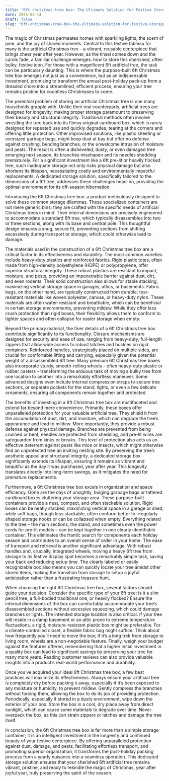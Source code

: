 ```yaml
---
title: "6ft christmas tree box: The Ultimate Solution for Festive Storage and Preservation"
date: 2025-04-14
draft: false
slug: "6ft-christmas-tree-box-the-ultimate-solution-for-festive-storage-and-preservation" 
---
```


The magic of Christmas permeates homes with sparkling lights, the scent of pine, and the joy of shared moments. Central to this festive tableau for many is the artificial Christmas tree – a vibrant, reusable centerpiece that brings cheer year after year. However, as the tinsel comes down and the carols fade, a familiar challenge emerges: how to store this cherished, often bulky, festive icon. For those with a magnificent 6ft artificial tree, the task can be particularly daunting. This is where the purpose-built 6ft Christmas tree box emerges not just as a convenience, but as an indispensable investment, promising to transform the annual post-holiday pack-up from a dreaded chore into a streamlined, efficient process, ensuring your tree remains pristine for countless Christmases to come.

The perennial problem of storing an artificial Christmas tree is one many households grapple with. Unlike their real counterparts, artificial trees are designed for longevity, making proper storage paramount to preserving their beauty and structural integrity. Traditional methods often involve wrestling the tree back into its flimsy original cardboard box, which is rarely designed for repeated use and quickly degrades, tearing at the corners and offering little protection. Other improvised solutions, like plastic sheeting or oversized garbage bags, might keep dust at bay but offer no defense against crushing, bending branches, or the unwelcome intrusion of moisture and pests. The result is often a disheveled, dusty, or even damaged tree emerging next season, its branches misshapen and its needles shedding prematurely. For a significant investment like a 6ft pre-lit or heavily flocked tree, such inadequate storage not only risks physical damage but also shortens its lifespan, necessitating costly and environmentally impactful replacements. A dedicated storage solution, specifically tailored to the dimensions of a 6ft tree, addresses these challenges head-on, providing the optimal environment for its off-season hibernation.

Introducing the 6ft Christmas tree box: a product meticulously designed to solve these common storage dilemmas. These specialized containers are not mere generic bins; they are crafted with the specific needs of artificial Christmas trees in mind. Their internal dimensions are precisely engineered to accommodate a standard 6ft tree, which typically disassembles into two or three sections, along with its base and central pole. This thoughtful design ensures a snug, secure fit, preventing sections from shifting excessively during transport or storage, which could otherwise lead to damage.

The materials used in the construction of a 6ft Christmas tree box are a critical factor in its effectiveness and durability. The most common varieties include heavy-duty plastics and reinforced fabrics. Rigid plastic totes, often made from high-density polyethylene (HDPE) or polypropylene, offer superior structural integrity. These robust plastics are resistant to impact, moisture, and pests, providing an impenetrable barrier against dust, dirt, and even rodents. Their solid construction also allows for stable stacking, maximizing vertical storage space in garages, attics, or basements. Fabric bags, on the other hand, are typically constructed from durable, tear-resistant materials like woven polyester, canvas, or heavy-duty nylon. These materials are often water-resistant and breathable, which can be beneficial in certain storage environments, preventing mildew. While they offer less crush protection than rigid boxes, their flexibility allows them to conform to tighter spaces and often collapse for easier storage when empty.

Beyond the primary material, the finer details of a 6ft Christmas tree box contribute significantly to its functionality. Closure mechanisms are designed for security and ease of use, ranging from heavy-duty, full-length zippers that allow wide access to robust latches and buckles on rigid containers. Reinforced handles, strategically placed on multiple sides, are crucial for comfortable lifting and carrying, especially given the potential weight of a disassembled 6ft tree. Many premium 6ft Christmas tree boxes also incorporate sturdy, smooth-rolling wheels – often heavy-duty plastic or rubber casters – transforming the arduous task of moving a bulky tree from one location to another into a remarkably effortless maneuver. Some advanced designs even include internal compression straps to secure tree sections, or separate pockets for the stand, lights, or even a few delicate ornaments, ensuring all components remain together and protected.

The benefits of investing in a 6ft Christmas tree box are multifaceted and extend far beyond mere convenience. Primarily, these boxes offer unparalleled protection for your valuable artificial tree. They shield it from the accumulation of dust, dirt, and moisture, which can degrade the tree’s appearance and lead to mildew. More importantly, they provide a robust defense against physical damage. Branches are prevented from being crushed or bent, needles are protected from shedding, and pre-lit wires are safeguarded from kinks or breaks. This level of protection also acts as an effective deterrent against pests like mice or insects, which might otherwise find an unprotected tree an inviting nesting site. By preserving the tree’s aesthetic appeal and structural integrity, a dedicated storage box significantly extends its lifespan, ensuring it remains as vibrant and beautiful as the day it was purchased, year after year. This longevity translates directly into long-term savings, as it mitigates the need for premature replacements.

Furthermore, a 6ft Christmas tree box excels in organization and space efficiency. Gone are the days of unsightly, bulging garbage bags or tattered cardboard boxes cluttering your storage area. These purpose-built containers provide a neat, compact, and often stackable solution. Rigid boxes can be neatly stacked, maximizing vertical space in a garage or shed, while soft bags, though less stackable, often conform better to irregularly shaped storage nooks or can be collapsed when empty. Everything related to the tree – the main sections, the stand, and sometimes even the power cords for pre-lit models – can be kept together in one clearly identifiable container. This eliminates the frantic search for components each holiday season and contributes to an overall sense of order in your home. The ease of transport and retrieval is another significant advantage. With robust handles and, crucially, integrated wheels, moving a heavy 6ft tree from storage to its festive display spot becomes a remarkably simple task, saving your back and reducing setup time. The clearly labeled or easily recognizable box also means you can quickly locate your tree amidst other stored items, making the transition from storage to setup a joyful anticipation rather than a frustrating treasure hunt.

When choosing the right 6ft Christmas tree box, several factors should guide your decision. Consider the specific type of your 6ft tree: is it a slim pencil tree, a full-bodied traditional one, or heavily flocked? Ensure the internal dimensions of the box can comfortably accommodate your tree’s disassembled sections without excessive squeezing, which could damage branches or lights. The intended storage location is also critical. If your tree will reside in a damp basement or an attic prone to extreme temperature fluctuations, a rigid, moisture-resistant plastic box might be preferable. For a climate-controlled closet, a flexible fabric bag might suffice. Think about how frequently you’ll need to move the box; if it’s a long trek from storage to living room, wheels are a non-negotiable feature. Finally, weigh your budget against the features offered, remembering that a higher initial investment in a quality box can lead to significant savings by preserving your tree for many more years. Reading customer reviews can also provide valuable insights into a product’s real-world performance and durability.

Once you’ve acquired your ideal 6ft Christmas tree box, a few best practices will maximize its effectiveness. Always ensure your artificial tree is completely dry before packing it away, especially if it’s been exposed to any moisture or humidity, to prevent mildew. Gently compress the branches without forcing them, allowing the box to do its job of providing protection. Periodically, especially if stored in a dusty environment, wipe down the exterior of your box. Store the box in a cool, dry place away from direct sunlight, which can cause some materials to degrade over time. Never overpack the box, as this can strain zippers or latches and damage the tree itself.

In conclusion, the 6ft Christmas tree box is far more than a simple storage container; it is an intelligent investment in the longevity and continued beauty of your festive centerpiece. By offering unparalleled protection against dust, damage, and pests, facilitating effortless transport, and promoting superior organization, it transforms the post-holiday packing process from a yearly nuisance into a seamless operation. This dedicated storage solution ensures that your cherished 6ft artificial tree remains vibrant, pristine, and ready to rekindle the magic of Christmas, year after joyful year, truly preserving the spirit of the season.